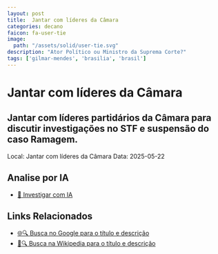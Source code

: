 ```yaml
---
layout: post
title:  Jantar com líderes da Câmara
categories: decano
faicon: fa-user-tie
image:
  path: "/assets/solid/user-tie.svg"
description: "Ator Político ou Ministro da Suprema Corte?"
tags: ['gilmar-mendes', 'brasilia', 'brasil']
---
```


# Jantar com líderes da Câmara
## Jantar com líderes partidários da Câmara para discutir investigações no STF e suspensão do caso Ramagem.
Local: Jantar com líderes da Câmara
Data: 2025-05-22

## Analise por IA
- [🤖 Investigar com IA](https://www.perplexity.ai/search?q=%22Gilmar%20Mendes%22%20%2B%20Jantar%20com%20l%C3%ADderes%20da%20C%C3%A2mara%20Jantar%20com%20l%C3%ADderes%20partid%C3%A1rios%20da%20C%C3%A2mara%20para%20discutir%20investiga%C3%A7%C3%B5es%20no%20STF%20e%20suspens%C3%A3o%20do%20caso%20Ramagem.%20Bras%C3%ADlia%2C%20Brasil)

## Links Relacionados
- [🌐🔍 Busca no Google para o título e descrição](https://www.google.com/search?q=%22Gilmar%20Mendes%22%20%2B%20Jantar%20com%20l%C3%ADderes%20da%20C%C3%A2mara%20Jantar%20com%20l%C3%ADderes%20partid%C3%A1rios%20da%20C%C3%A2mara%20para%20discutir%20investiga%C3%A7%C3%B5es%20no%20STF%20e%20suspens%C3%A3o%20do%20caso%20Ramagem.%20Bras%C3%ADlia%2C%20Brasil)
- [📖🔍 Busca na Wikipedia para o título e descrição](https://pt.wikipedia.org/w/index.php?search=%22Gilmar%20Mendes%22%20%2B%20Jantar%20com%20l%C3%ADderes%20da%20C%C3%A2mara%20Jantar%20com%20l%C3%ADderes%20partid%C3%A1rios%20da%20C%C3%A2mara%20para%20discutir%20investiga%C3%A7%C3%B5es%20no%20STF%20e%20suspens%C3%A3o%20do%20caso%20Ramagem.%20Bras%C3%ADlia%2C%20Brasil)

